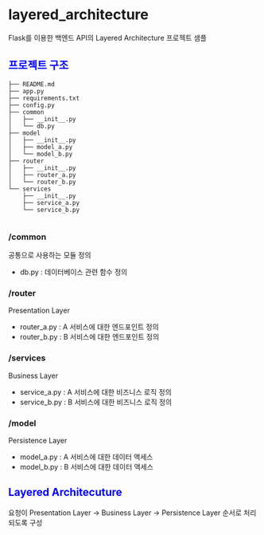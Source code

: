 # layered_architecture
Flask를 이용한 백엔드 API의 Layered Architecture 프로젝트 샘플


## <a style="color:blue">프로젝트 구조</a>
```
├── README.md
├── app.py
├── requirements.txt
├── config.py
├── common
│   ├── __init__.py
│   └── db.py
├── model
│   ├── __init__.py
│   ├── model_a.py
│   └── model_b.py
├── router
│   ├── __init__.py
│   ├── router_a.py
│   └── router_b.py
└── services
    ├── __init__.py
    ├── service_a.py
    └── service_b.py
    
```

### /common
공통으로 사용하는 모듈 정의
* db.py : 데이터베이스 관련 함수 정의

### /router
Presentation Layer
* router_a.py : A 서비스에 대한 엔드포인트 정의
* router_b.py : B 서비스에 대한 엔드포인트 정의

### /services
Business Layer
* service_a.py : A 서비스에 대한 비즈니스 로직 정의
* service_b.py : B 서비스에 대한 비즈니스 로직 정의

### /model
Persistence Layer
* model_a.py : A 서비스에 대한 데이터 액세스
* model_b.py : B 서비스에 대한 데이터 액세스

## <a style="color:blue">Layered Architecuture</a>
요청이 Presentation Layer -> Business Layer -> Persistence Layer 순서로 처리되도록 구성
